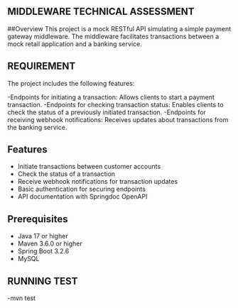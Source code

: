 ## MIDDLEWARE TECHNICAL ASSESSMENT

##Overview
This project is a mock RESTful API simulating a simple payment gateway middleware. The middleware facilitates transactions between a mock retail application and a banking service.

## REQUIREMENT

The project includes the following features:

-Endpoints for initiating a transaction: Allows clients to start a payment transaction.
-Endpoints for checking transaction status: Enables clients to check the status of a previously initiated transaction.
-Endpoints for receiving webhook notifications: Receives updates about transactions from the banking service.


## Features

- Initiate transactions between customer accounts
- Check the status of a transaction
- Receive webhook notifications for transaction updates
- Basic authentication for securing endpoints
- API documentation with Springdoc OpenAPI

## Prerequisites

- Java 17 or higher
- Maven 3.6.0 or higher
- Spring Boot 3.2.6
- MySQL

## RUNNING TEST

-mvn test
